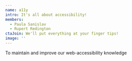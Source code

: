 ```yaml
---
name: a11y
intro: It's all about accessibility!
members:
  - Paula Sanislav
  - Rupert Redington
ctaJoin: We'll put everything at your finger tips!
image: ''
---
```


To maintain and improve our web-accessibility knowledge
